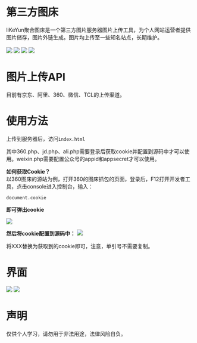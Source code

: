# 第三方图床

liKeYun聚合图床是一个第三方图片服务器图片上传工具，为个人网站运营者提供图片储存，图片外链生成。图片均上传至一些知名站点，长期维护。<br/><br/>
![](http://img.shields.io/badge/Vue.js-2.6.14-brightgreen.svg)
![](http://img.shields.io/badge/axios.js-0.21.4-brightgreen.svg)
![](http://img.shields.io/badge/ElementUi-2.15.3-brightgreen.svg)
![](http://img.shields.io/badge/PHP-7.4.3-brightgreen.svg)


# 图片上传API

目前有京东、阿里、360、微信、TCL的上传渠道。

# 使用方法

上传到服务器后，访问`index.html`

其中360.php、jd.php、ali.php需要登录后获取cookie并配置到源码中才可以使用。weixin.php需要配置公众号的appid和appsecret才可以使用。

**如何获取Cookie？** <br/>
以360图床的源站为例，打开360的图床抓包的页面，登录后，F12打开开发者工具，点击console进入控制台，输入：
```
document.cookie
```
**即可弹出cookie** <br/>

<img src="http://p15.qhimg.com/t01ea45ccfcf4c79b5d.jpg" />

**然后将cookie配置到源码中：** 
<img src="https://sc01.alicdn.com/kf/H81918f5a89e844a9a5115206143532e4r.png" />

将XXX替换为获取到的cookie即可，注意，单引号不需要复制。

# 界面
<img src="https://sc01.alicdn.com/kf/Hbff92229f08c47be84e5875d633b9537D.png" />
<img src="https://sc01.alicdn.com/kf/H8588d4d1f2ca49889dd56822b432536bh.png" />

# 声明
仅供个人学习，请勿用于非法用途，法律风险自负。
